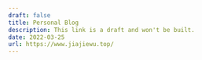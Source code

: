 ```yaml
---
draft: false
title: Personal Blog
description: This link is a draft and won't be built.
date: 2022-03-25
url: https://www.jiajiewu.top/
---
```

